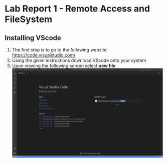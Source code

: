 # Lab Report 1 - Remote Access and FileSystem

## Installing VScode
1. The first step is to go to the following website: https://code.visualstudio.com/
2. Using the given instructions download VScode onto your system
3. Upon viewing the following screen select **new file**
![Image](vscodescreenshot.png)
